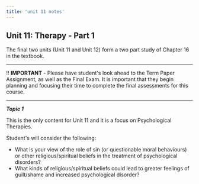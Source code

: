 ```yaml
---
title: 'unit 11 notes'
---
```


## Unit 11: Therapy - Part 1

The final two units (Unit 11 and Unit 12) form a two part study of Chapter 16 in the textbook.

---

!! **IMPORTANT** - Please have student's look ahead to the Term Paper Assignment, as well as the Final Exam. It is important that they begin planning and focusing their time to complete the final assessments for this course.

---

***Topic 1***

This is the only content for Unit 11 and it is a focus on Psychological Therapies.

Student's will consider the following:

- What is your view of the role of sin (or questionable moral behaviours) or other religious/spiritual beliefs in the treatment of psychological disorders?
- What kinds of religious/spiritual beliefs could lead to greater feelings of guilt/shame and increased psychological disorder?
